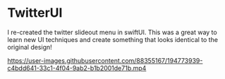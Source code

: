 # TwitterUI

I re-created the twitter slideout menu in swiftUI. This was a great way to learn new UI techniques and create something that looks identical to the original design!



https://user-images.githubusercontent.com/88355167/194773939-c4bdd641-33c1-4f04-9ab2-b1b2001de71b.mp4

